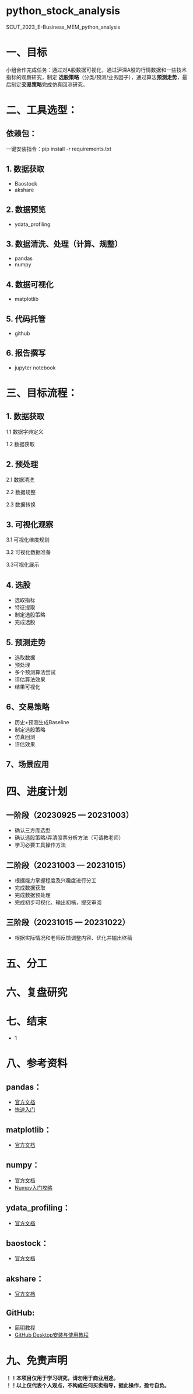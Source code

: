 # python_stock_analysis
SCUT_2023_E-Business_MEM_python_analysis


# 一、目标
小组合作完成任务：通过对A股数据可视化，通过沪深A股的行情数据和一些技术指标的观察研究，制定 **选股策略**（分类/预测/业务因子），通过算法**预测走势**，最后制定**交易策略**完成仿真回测研究。
# 二、工具选型：
## 依赖包：
一键安装指令：pip install  -r requirements.txt
## 1. 数据获取
- Baostock
- akshare
## 2. 数据预览
- ydata_profiling
## 3. 数据清洗、处理（计算、规整）
- pandas
- numpy

## 4. 数据可视化
- matplotlib

## 5. 代码托管
- github

## 6. 报告撰写
- jupyter notebook



# 三、目标流程：

## 1. 数据获取
 1.1 数据字典定义

 1.2   数据获取

## 2. 预处理
2.1 数据清洗

 2.2 数据规整

 2.3 数据转换

## 3. 可视化观察
 3.1 可视化维度规划

3.2 可视化数据准备

3.3可视化展示
## 4. 选股
- 选取指标
- 特征提取
- 制定选股策略
- 完成选股
## 5. 预测走势
- 选取数据
- 预处理
- 多个预测算法尝试
- 评估算法效果
- 结果可视化
## 6、交易策略
- 历史+预测生成Baseline
- 制定选股策略
- 仿真回测
- 评估效果
## 7、场景应用

# 四、进度计划
## 一阶段（20230925 — 20231003）

- 确认三方库选型
- 确认选股策略/弄清股票分析方法（可请教老师）
- 学习必要工具操作方法
## 二阶段（20231003 — 20231015）
- 根据能力掌握程度及兴趣度进行分工
-  完成数据获取
- 完成数据预处理
- 完成初步可视化、输出初稿，提交审阅
## 三阶段（20231015 — 20231022）
- 根据实际情况和老师反馈调整内容、优化并输出终稿

# 五、分工
# 六、复盘研究

# 七、结束
- 1
#  八、参考资料
## pandas：
- [官方文档](https://www.pypandas.cn/)
- [快速入门](https://mp.weixin.qq.com/s?__biz=MzU5Mjg2OTQ1MA==&mid=2247484097&idx=1&sn=ad8fabbd84bf67655996026fc0ac5688&chksm=fe1863e4c96feaf200e9398bb7c824e99d3fc01ec965666497ce584466dc93f83dd5d127a46d&scene=21#wechat_redirect)
## matplotlib：
- [官方文档](https://www.matplotlib.org.cn/)

## numpy：
- [官方文档](https://www.numpy.org.cn/)
- [Numpy入门攻略](https://www.jiqizhixin.com/articles/2019-07-12-4)
## ydata_profiling：
- [官方文档](https://docs.profiling.ydata.ai/4.5/getting-started/concepts/)

## baostock：
- [官方文档](http://baostock.com/baostock/index.php/Python_API%E6%96%87%E6%A1%A3)

## akshare：
- [官方文档](https://akshare.xyz/data/stock/stock.html)

## GitHub:
- [简明教程](https://www.runoob.com/w3cnote/git-guide.html)
- [GitHub Desktop安装与使用教程](https://www.cnblogs.com/xiaobai-cs/p/16473527.html)


# 九、免责声明
**！！本项目仅用于学习研究，请勿用于商业用途。** \
**！！以上仅代表个人观点，不构成任何买卖指导，据此操作，盈亏自负。**

